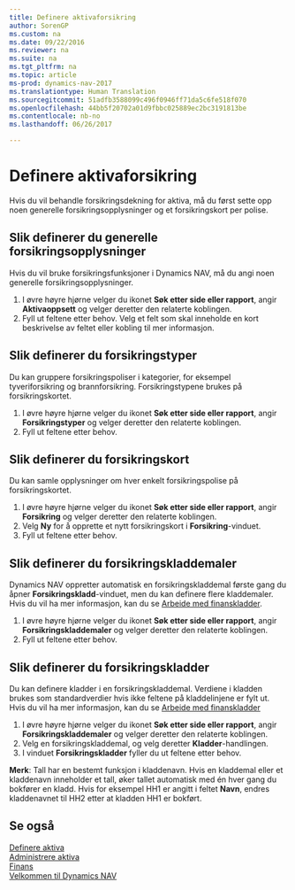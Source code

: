 ```yaml
---
title: Definere aktivaforsikring
author: SorenGP
ms.custom: na
ms.date: 09/22/2016
ms.reviewer: na
ms.suite: na
ms.tgt_pltfrm: na
ms.topic: article
ms-prod: dynamics-nav-2017
ms.translationtype: Human Translation
ms.sourcegitcommit: 51adfb3588099c496f0946ff71da5c6fe518f070
ms.openlocfilehash: 44bb5f20702a01d9fbbc025889ec2bc3191813be
ms.contentlocale: nb-no
ms.lasthandoff: 06/26/2017

---
```


# <a name="how-to-set-up-fixed-asset-insurance"></a>Definere aktivaforsikring
Hvis du vil behandle forsikringsdekning for aktiva, må du først sette opp noen generelle forsikringsopplysninger og et forsikringskort per polise.

## <a name="to-set-up-general-insurance-information"></a>Slik definerer du generelle forsikringsopplysninger  
Hvis du vil bruke forsikringsfunksjoner i Dynamics NAV, må du angi noen generelle forsikringsopplysninger.  
1. I øvre høyre hjørne velger du ikonet **Søk etter side eller rapport**, angir **Aktivaoppsett** og velger deretter den relaterte koblingen.  
2. Fyll ut feltene etter behov. Velg et felt som skal inneholde en kort beskrivelse av feltet eller kobling til mer informasjon.  

## <a name="to-set-up-insurance-types"></a>Slik definerer du forsikringstyper  
Du kan gruppere forsikringspoliser i kategorier, for eksempel tyveriforsikring og brannforsikring. Forsikringstypene brukes på forsikringskortet.
1. I øvre høyre hjørne velger du ikonet **Søk etter side eller rapport**, angir **Forsikringstyper** og velger deretter den relaterte koblingen.  
2. Fyll ut feltene etter behov.

## <a name="to-set-up-insurance-cards"></a>Slik definerer du forsikringskort  
Du kan samle opplysninger om hver enkelt forsikringspolise på forsikringskortet.  
1. I øvre høyre hjørne velger du ikonet **Søk etter side eller rapport**, angir **Forsikring** og velger deretter den relaterte koblingen.  
2. Velg **Ny** for å opprette et nytt forsikringskort i **Forsikring**-vinduet.  
3. Fyll ut feltene etter behov.

## <a name="to-set-up-insurance-journal-templates"></a>Slik definerer du forsikringskladdemaler  
Dynamics NAV oppretter automatisk en forsikringskladdemal første gang du åpner **Forsikringskladd**-vinduet, men du kan definere flere kladdemaler. Hvis du vil ha mer informasjon, kan du se [Arbeide med finanskladder](ui-work-general-journals.md).  
1. I øvre høyre hjørne velger du ikonet **Søk etter side eller rapport**, angir **Forsikringskladdemaler** og velger deretter den relaterte koblingen.  
2. Fyll ut feltene etter behov.

## <a name="to-set-up-insurance-journal-batches"></a>Slik definerer du forsikringskladder  
Du kan definere kladder i en forsikringskladdemal. Verdiene i kladden brukes som standardverdier hvis ikke feltene på kladdelinjene er fylt ut. Hvis du vil ha mer informasjon, kan du se [Arbeide med finanskladder](ui-work-general-journals.md)  
1. I øvre høyre hjørne velger du ikonet **Søk etter side eller rapport**, angir **Forsikringskladdemaler** og velger deretter den relaterte koblingen.  
2. Velg en forsikringskladdemal, og velg deretter **Kladder**-handlingen.
3. I vinduet **Forsikringskladder** fyller du ut feltene etter behov.

**Merk**: Tall har en bestemt funksjon i kladdenavn. Hvis en kladdemal eller et kladdenavn inneholder et tall, øker tallet automatisk med én hver gang du bokfører en kladd. Hvis for eksempel HH1 er angitt i feltet **Navn**, endres kladdenavnet til HH2 etter at kladden HH1 er bokført.

## <a name="see-also"></a>Se også
[Definere aktiva](fa-setup.md)  
[Administrere aktiva](fa-manage.md)  
[Finans](finance-setup.md)  
[Velkommen til Dynamics NAV](across-get-started.md)

